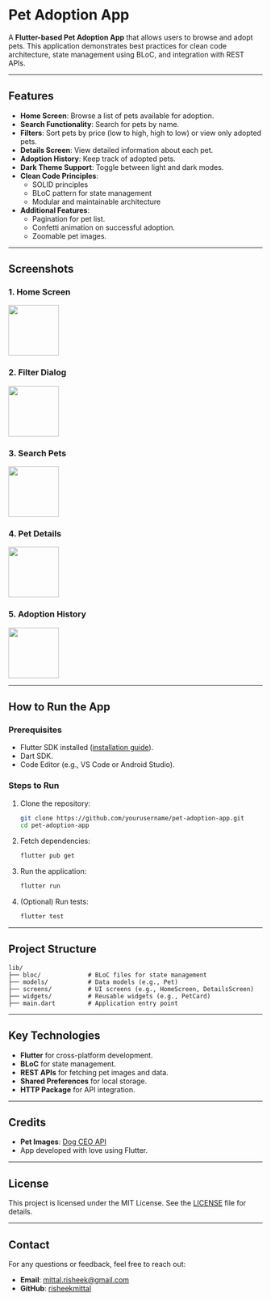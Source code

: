 # Pet Adoption App

A **Flutter-based Pet Adoption App** that allows users to browse and adopt pets. This application demonstrates best practices for clean code architecture, state management using BLoC, and integration with REST APIs.

---

## Features

- **Home Screen**: Browse a list of pets available for adoption.
- **Search Functionality**: Search for pets by name.
- **Filters**: Sort pets by price (low to high, high to low) or view only adopted pets.
- **Details Screen**: View detailed information about each pet.
- **Adoption History**: Keep track of adopted pets.
- **Dark Theme Support**: Toggle between light and dark modes.
- **Clean Code Principles**:
  - SOLID principles
  - BLoC pattern for state management
  - Modular and maintainable architecture
- **Additional Features**:
  - Pagination for pet list.
  - Confetti animation on successful adoption.
  - Zoomable pet images.

---

## Screenshots

### 1. Home Screen
<image src="https://github.com/user-attachments/assets/9eb48d09-bae7-49e7-8b8e-bf9eab46fa38" width=100>

### 2. Filter Dialog
 <image src="https://github.com/user-attachments/assets/f1551acb-9f9b-4fbd-a0a0-552203c57c59" width=100>

### 3. Search Pets
<image src="https://github.com/user-attachments/assets/9a46dad1-902f-4231-a03e-c5702ed71849" width=100>

### 4. Pet Details
<image src="https://github.com/user-attachments/assets/61f89af3-5eeb-4da3-afeb-bf3803928a6a" width=100>

### 5. Adoption History
<image src="https://github.com/user-attachments/assets/507b2f9c-25aa-4981-a337-2e2a57942360" width=100>

---

## How to Run the App

### Prerequisites

- Flutter SDK installed ([installation guide](https://docs.flutter.dev/get-started/install)).
- Dart SDK.
- Code Editor (e.g., VS Code or Android Studio).

### Steps to Run

1. Clone the repository:
   ```bash
   git clone https://github.com/yourusername/pet-adoption-app.git
   cd pet-adoption-app
   ```

2. Fetch dependencies:
   ```bash
   flutter pub get
   ```

3. Run the application:
   ```bash
   flutter run
   ```

4. (Optional) Run tests:
   ```bash
   flutter test
   ```

---

## Project Structure

```plaintext
lib/
├── bloc/             # BLoC files for state management
├── models/           # Data models (e.g., Pet)
├── screens/          # UI screens (e.g., HomeScreen, DetailsScreen)
├── widgets/          # Reusable widgets (e.g., PetCard)
├── main.dart         # Application entry point
```

---

## Key Technologies

- **Flutter** for cross-platform development.
- **BLoC** for state management.
- **REST APIs** for fetching pet images and data.
- **Shared Preferences** for local storage.
- **HTTP Package** for API integration.

---

## Credits

- **Pet Images**: [Dog CEO API](https://dog.ceo/dog-api/)
- App developed with love using Flutter.

---

## License

This project is licensed under the MIT License. See the [LICENSE](LICENSE) file for details.

---

## Contact

For any questions or feedback, feel free to reach out:

- **Email**: mittal.risheek@gmail.com
- **GitHub**: [risheekmittal](https://github.com/risheekmittal)

